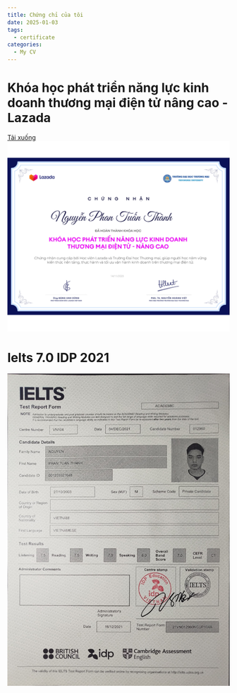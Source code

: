 ```yaml
---
title: Chứng chỉ của tôi
date: 2025-01-03
tags:
  - certificate
categories:
  - My CV
---
```

# Khóa học phát triển năng lực kinh doanh thương mại điện tử nâng cao - Lazada
[Tải xuống](assets/img/Certificate_Nguyễn%20Phan%20Tuấn%20Thành.pdf)
![Lazada](assets/img/Lazada_Certificate_Nguyễn%20Phan%20Tuấn%20Thành.jpg)
# Ielts 7.0 IDP 2021

![IELTS](assets/img/z6193946804932_f7de81cd066a3804c3ca688c7e22451a.jpg)